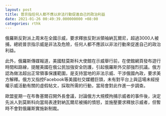 ```yaml
---
layout: post
title: 普京指任何人都不應以非法行動促進自己的政治利益
date: 2021-01-26 00:49:39.000000000 +08:00
categories: rthk
---
```


俄羅斯反對派上周末在全國示威，要求釋放反對派領袖納瓦爾尼，超過3000人被捕，總統普京指示威是非法及危險，任何人都不應該以非法行動來促進自己的政治利益。

此外，俄羅斯傳媒報道，美國駐莫斯科大使館在示威舉行前，在使館網頁發布遊行時間和路線，提醒美國在俄公民加強安全防護，引起俄羅斯外交部強烈抗議。俄方認為做法超出正常領事保護範圍，是支持當地的非法示威、干涉俄國內政，要求美方解釋。俄方又指控Facebook等美國社交媒體巨頭，未有對平台上與這場未經授權示威活動有關的虛假帖文，採取所需的行動，當局會對此作進一步調查。

歐盟星期一在布魯塞爾召開外長會議，討論俄方大規模拘捕示威者的事件後，決定先派人到莫斯科向當局表達對納瓦爾尼被捕的憤怒，並施壓要求釋放示威者，但暫時不會對俄羅斯實施新制裁。
